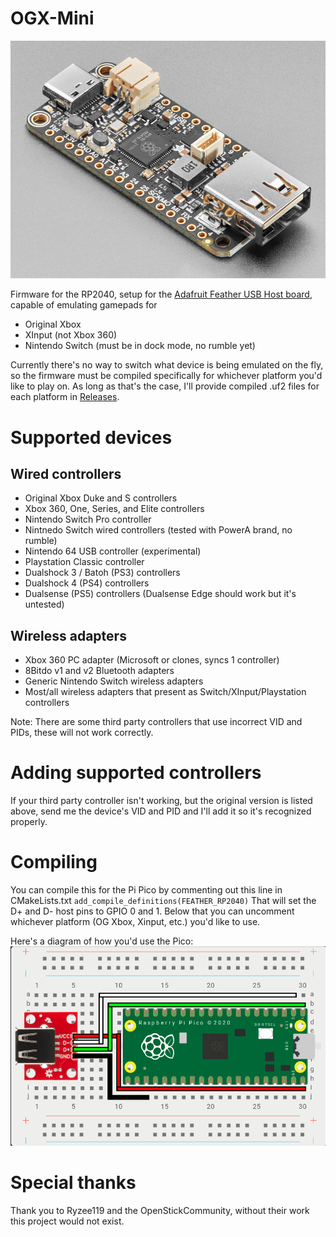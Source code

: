 # OGX-Mini
![Adafruit Feather RP2040 USB Host](images/ada_feather_rp2040_usb.jpg "Adafruit Feather RP2040 USB Host")

Firmware for the RP2040, setup for the [Adafruit Feather USB Host board](https://www.adafruit.com/product/5723), capable of emulating gamepads for
- Original Xbox
- XInput (not Xbox 360)
- Nintendo Switch (must be in dock mode, no rumble yet)

Currently there's no way to switch what device is being emulated on the fly, so the firmware must be compiled specifically for whichever platform you'd like to play on. As long as that's the case, I'll provide compiled .uf2 files for each platform in [Releases](https://github.com/wiredopposite/OGX-Mini/releases).

# Supported devices
## Wired controllers
- Original Xbox Duke and S controllers
- Xbox 360, One, Series, and Elite controllers
- Nintendo Switch Pro controller
- Nintnedo Switch wired controllers (tested with PowerA brand, no rumble)
- Nintendo 64 USB controller (experimental)
- Playstation Classic controller
- Dualshock 3 / Batoh (PS3) controllers
- Dualshock 4 (PS4) controllers
- Dualsense (PS5) controllers (Dualsense Edge should work but it's untested)

## Wireless adapters
- Xbox 360 PC adapter (Microsoft or clones, syncs 1 controller)
- 8Bitdo v1 and v2 Bluetooth adapters
- Generic Nintendo Switch wireless adapters
- Most/all wireless adapters that present as Switch/XInput/Playstation controllers

Note: There are some third party controllers that use incorrect VID and PIDs, these will not work correctly.

# Adding supported controllers
If your third party controller isn't working, but the original version is listed above, send me the device's VID and PID and I'll add it so it's recognized properly.

# Compiling
You can compile this for the Pi Pico by commenting out this line in CMakeLists.txt
`add_compile_definitions(FEATHER_RP2040)`
That will set the D+ and D- host pins to GPIO 0 and 1. Below that you can uncomment whichever platform (OG Xbox, Xinput, etc.) you'd like to use. 

Here's a diagram of how you'd use the Pico:
![Pi Pico Wiring Diagram](images/pi_pico_diagram.png "Pi Pico Wiring Diagram]")

# Special thanks
Thank you to Ryzee119 and the OpenStickCommunity, without their work this project would not exist.